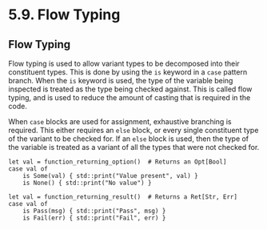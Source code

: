 # 5.9. Flow Typing

<primary-label ref="header-label"/>

<secondary-label ref="doc-wip"/>

## Flow Typing

Flow typing is used to allow variant types to be decomposed into their constituent types. This is done by using the `is`
keyword in a `case` pattern branch. When the `is` keyword is used, the type of the variable being inspected is treated
as the type being checked against. This is called flow typing, and is used to reduce the amount of casting that is
required in the code.

When `case` blocks are used for assignment, exhaustive branching is required. This either requires an `else` block, or
every single constituent type of the variant to be checked for. If an `else` block is used, then the type of the
variable is treated as a variant of all the types that were not checked for.

```
let val = function_returning_option()  # Returns an Opt[Bool]
case val of
    is Some(val) { std::print("Value present", val) }
    is None() { std::print("No value") }
    
let val = function_returning_result()  # Returns a Ret[Str, Err]
case val of
    is Pass(msg) { std::print("Pass", msg) }
    is Fail(err) { std::print("Fail", err) }
```
